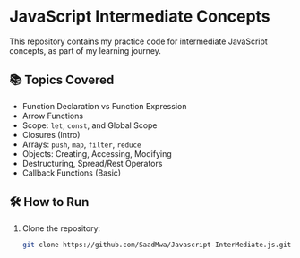 # JavaScript Intermediate Concepts

This repository contains my practice code for intermediate JavaScript concepts, as part of my learning journey.

## 📚 Topics Covered
- Function Declaration vs Function Expression
- Arrow Functions
- Scope: `let`, `const`, and Global Scope
- Closures (Intro)
- Arrays: `push`, `map`, `filter`, `reduce`
- Objects: Creating, Accessing, Modifying
- Destructuring, Spread/Rest Operators
- Callback Functions (Basic)

## 🛠 How to Run
1. Clone the repository:
   ```bash
   git clone https://github.com/SaadMwa/Javascript-InterMediate.js.git
